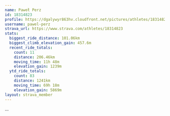 ```yaml
---
name: Paweł Perz
id: 18314823
profile: https://dgalywyr863hv.cloudfront.net/pictures/athletes/18314823/5244308/1/large.jpg
username: pawel-perz
strava_url: https://www.strava.com/athletes/18314823
stats:
  biggest_ride_distance: 101.06km
  biggest_climb_elevation_gain: 457.6m
  recent_ride_totals:
    count: 11
    distance: 206.46km
    moving_time: 11h 48m
    elevation_gain: 1239m
  ytd_ride_totals:
    count: 83
    distance: 1241km
    moving_time: 69h 18m
    elevation_gain: 5869m
layout: strava_member
--- 
```

...
